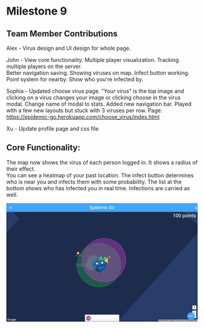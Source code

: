 # Milestone 9

## Team Member Contributions
Alex - Virus design and UI design for whole page.

John - View core functionality.  Multiple player visualization.  Tracking multiple players on the server.  
Better navigation saving.  Showing viruses on map.  Infect button working.  Point system for nearby.  Show who you're infected by.

Sophia - Updated choose virus page. "Your virus" is the top image and clicking on a virus changes your image or clicking choose in the
virus modal. Change name of modal to stats. Added new navigation bar. Played with a few new layouts but stuck with 3 viruses per row.
Page: https://epidemic-go.herokuapp.com/choose_virus/index.html
         
Xu - Update profile page and css file



## Core Functionality:
The map now shows the virus of each person logged in.  It shows a radius of their effect.  
You can see a heatmap of your past location.  The infect button determines who is near you and infects them
with some probability.  The list at the bottom shows who has infected you in real time.  Infections are carried as well.

![ScreenGrab](https://raw.githubusercontent.com/johnpallag/MashedPotatoRacoons/master/milestone9.png)
